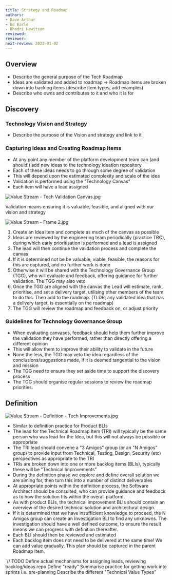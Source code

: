 ```yaml
---
title: Strategy and Roadmap
authors: 
- Dave Arthur
- Ed Earle
- Rhodri Hewitson
reviewed: 
reviewer:
next-review: 2022-01-02
---
```


## Overview

- Describe the general purpose of the Tech Roadmap
- Ideas are validated and added to roadmap -> Roadmap items are broken down into backlog items (describe item types, add examples)
- Describe who owns and contributes to it and who it is for

## Discovery

### Technology Vision and Strategy

- Describe the purpose of the Vision and strategy and link to it

### Capturing Ideas and Creating Roadmap Items

- At any point any member of the platform development team can (and should!) add new ideas to the technology ideation repository.
- Each of these ideas needs to go through some degree of validation
- This will depend upon the estimated complexity and scale of the idea
- Validation is performed using the "Technology Canvas"
- Each item will have a lead assigned

![Value Stream - Tech Validation Canvas.jpg](/.attachments/Value%20Stream%20-%20Tech%20Validation%20Canvas-86ec6a34-ab27-440c-baf2-b8fe3330cb51.jpg)

Validation means ensuring it is valuable, feasible, and aligned with our vision and strategy

![Value Stream - Frame 2.jpg](/.attachments/Value%20Stream%20-%20Frame%202-53f68edd-0390-496f-80d7-36e4f1323049.jpg)

1. Create an Idea item and complete as much of the canvas as possible
1. Ideas are reviewed by the engineering team periodically (practice TBC), during which early prioritisation is performed and a lead is assigned
1. The lead will then continue the validation process and complete the canvas
1. If it is determined not be be valuable, viable, feasible, the reasons for this are captured, and no further work is done
1. Otherwise it will be shared with the Technology Governance Group (TGG), who will evaluate and feedback, offering guidance for further validation. The TGG may also veto.
1. Once the TGG are aligned with the canvas the Lead will estimate, rank, prioritise, and set a delivery target, utilising other members of the team to do this. Then add to the roadmap. (TLDR; any validated  idea that has a delivery target, is essentially on the roadmap)
1. The TGG will review the roadmap and feedback on, or adjust priority

### Guidelines for Technology Governance Group

- When evaluating canvases, feedback should help them further improve the validation they have performed, rather than directly offering a different opinion
- This will allow them to improve their ability to validate in the future
- None the less, the TGG may veto the idea regardless of the conclusions/suggestions made, if it is deemed tangential to the vision and mission
- The TGG need to ensure they set aside time to support the discovery process
- The TGG should organise regular sessions to review the roadmap priorities.

## Definition

![Value Stream - Definition - Tech Improvements.jpg](/.attachments/Value%20Stream%20-%20Definition%20-%20Tech%20Improvements-5c398382-5acb-4b91-9c85-a05ee9b093fc.jpg)

- Similar to definition practice for Product BLIs
- The lead for the Technical Roadmap Item (TRI) will typically be the same person who was lead for the Idea, but this will not always be possible or appropriate
- The TRI lead should convene a "3 Amigos" group (or an "N Amigos" group) to provide input from Technical, Testing, Design, Security (etc) perspectives as appropriate to the TRI
- TRIs are broken down into one or more backlog items (BLIs), typically these will be "Technical Improvements"
- During the definition phase we explore and define overall solution we are aiming for, then turn this into a number of distinct deliverables
- At appropriate points within the definition process, the Software Architect should be consulted, who can provide guidance and feedback as to how the solution fits within the overall platform.
- As with product BLIs, the technical improvement BLIs should contain an overview of the desired technical solution and architectural design.
- If it is determined that we have insufficient knowledge to proceed, the N Amigos group can create an Investigation BLI to find any unknowns. The investigation should have a well defined outcome, to ensure the result means we can progress with definition thereafter.
- Each BLI should then be reviewed and estimated
- Each backlog item does not need to be delivered at the same time! We can add value gradually. This plan should be captured in the parent Roadmap Item.

`// TODO
Define actual mechanisms for assigning leads, reviewing backlog/ideas repo
Define "ready"
Summarise practice for getting work into sprints i.e. pre-planning
Describe the different "Technical Value Types"